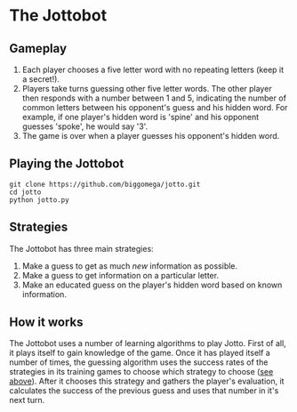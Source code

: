 # The Jottobot
## Gameplay
1. Each player chooses a five letter word with no repeating letters (keep it a secret!).
2. Players take turns guessing other five letter words. The other player then responds with a number between 1 and 5, indicating the number of common letters between his opponent's guess and his hidden word. For example, if one player's hidden word is 'spine' and his opponent guesses 'spoke', he would say '3'.
3. The game is over when a player guesses his opponent's hidden word.
## Playing the Jottobot
```
git clone https://github.com/biggomega/jotto.git
cd jotto
python jotto.py
```
## Strategies
The Jottobot has three main strategies:
1. Make a guess to get as much *new* information as possible.
2. Make a guess to get information on a particular letter.
3. Make an educated guess on the player's hidden word based on known information.
## How it works
The Jottobot uses a number of learning algorithms to play Jotto. First of all, it plays itself to gain knowledge of the game. Once it has played itself a number of times, the guessing algorithm uses the success rates of the strategies in its training games to choose which strategy to choose ([see above](https://github.com/biggomega/jotto/blob/master/README.md#strategies)). After it chooses this strategy and gathers the player's evaluation, it calculates the success of the previous guess and uses that number in it's next turn.
